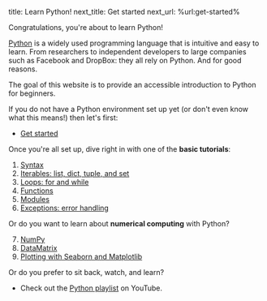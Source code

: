title: Learn Python!
next_title: Get started
next_url: %url:get-started%

Congratulations, you're about to learn Python!

[Python](http://www.python.org/) is a widely used programming language that is intuitive and easy to learn. From researchers to independent developers to large companies such as Facebook and DropBox: they all rely on Python. And for good reasons.

The goal of this website is to provide an accessible introduction to Python for beginners.

If you do not have a Python environment set up yet (or don't even know what this means!) then let's first:

- [Get started](%url:get-started%)

Once you're all set up, dive right in with one of the __basic tutorials__:

1. [Syntax](%url:syntax%)
2. [Iterables: list, dict, tuple, and set](%url:iterables%)
3. [Loops: for and while](%url:loops%)
4. [Functions](%url:functions%)
5. [Modules](%url:modules%)
6. [Exceptions: error handling](%url:exceptions%)

Or do you want to learn about __numerical computing__ with Python?

7. [NumPy](%url:numpy%)
8. [DataMatrix](%url:datamatrix%)
9. [Plotting with Seaborn and Matplotlib](%url:plotting%)

Or do you prefer to sit back, watch, and learn?

- Check out the [Python playlist](https://www.youtube.com/playlist?list=PLR-r0edywujd8D-R2Kue1C_wYEK_4Ii71) on YouTube.
